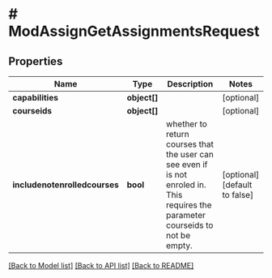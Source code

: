 # # ModAssignGetAssignmentsRequest

## Properties

Name | Type | Description | Notes
------------ | ------------- | ------------- | -------------
**capabilities** | **object[]** |  | [optional]
**courseids** | **object[]** |  | [optional]
**includenotenrolledcourses** | **bool** | whether to return courses that the user can see                                                                     even if is not enroled in. This requires the parameter courseids                                                                     to not be empty. | [optional] [default to false]

[[Back to Model list]](../../README.md#models) [[Back to API list]](../../README.md#endpoints) [[Back to README]](../../README.md)
